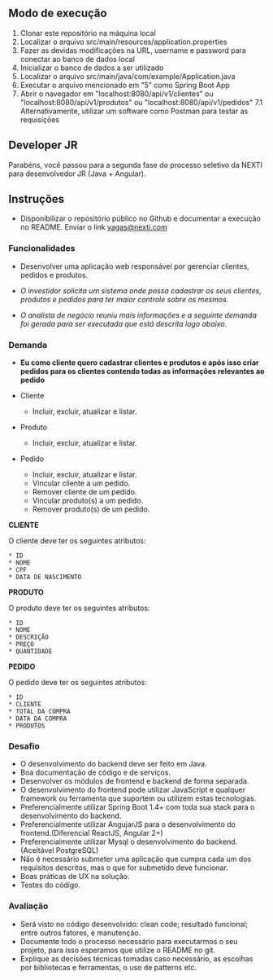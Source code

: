 ## Modo de execução

1. Clonar este repositório na máquina local
2. Localizar o arquivo src/main/resources/application.properties
3. Fazer as devidas modificações na URL, username e password para conectar ao banco de dados local
4. Inicializar o banco de dados a ser utilizado
5. Localizar o arquivo src/main/java/com/example/Application.java
6. Executar o arquivo mencionado em "5" como Spring Boot App
7. Abrir o navegador em "localhost:8080/api/v1/clientes" ou "localhost:8080/api/v1/produtos" ou "localhost:8080/api/v1/pedidos"
7.1 Alternativamente, utilizar um software como Postman para testar as requisições

## Developer JR

Parabéns, você passou para a segunda fase do processo seletivo da NEXTI para desenvolvedor JR (Java + Angular).

## Instruções

- Disponibilizar o repositório público no Github e documentar a execução no README. Enviar o link vagas@nexti.com

### Funcionalidades

- Desenvolver uma aplicação web responsável por gerenciar clientes, pedidos e produtos.

- *O investidor solicita um sistema onde possa cadastrar os seus clientes, produtos e pedidos para ter maior controle sobre os mesmos.* 

- *O analista de negócio reuniu mais informações e a seguinte demanda foi gerada para ser executada que está descrita logo abaixo.*

### Demanda

- **Eu como cliente quero cadastrar clientes e produtos e após isso criar pedidos para os clientes contendo todas as informações relevantes ao pedido**

- Cliente
	- Incluir, excluir, atualizar e listar.
- Produto
	- Incluir, excluir, atualizar e listar.
- Pedido
	- Incluir, excluir, atualizar e listar.
	- Vincular cliente a um pedido.
    - Remover cliente de um pedido.
    - Vincular produto(s) a um pedido.
    - Remover produto(s) de um pedido.
	
**CLIENTE** 

O cliente deve ter os seguintes atributos:
```
* ID
* NOME
* CPF
* DATA DE NASCIMENTO
```

**PRODUTO** 

O produto deve ter os seguintes atributos:
```
* ID
* NOME
* DESCRIÇÃO
* PREÇO
* QUANTIDADE
```

**PEDIDO** 

O pedido deve ter os seguintes atributos:
```
* ID
* CLIENTE
* TOTAL DA COMPRA
* DATA DA COMPRA
* PRODUTOS

```


### Desafio
- O desenvolvimento do backend deve ser feito em Java.
- Boa documentação de código e de serviços.
- Desenvolver os módulos de frontend e backend de forma separada.
- O desenvolvimento do frontend pode utilizar JavaScript e qualquer framework ou ferramenta que suportem ou utilizem estas tecnologias.
- Preferencialmente utilizar Spring Boot 1.4+ com toda sua stack para o desenvolvimento do backend.
- Preferencialmente utilizar AngujarJS para o desenvolvimento do frontend.(Diferencial ReactJS, Angular 2+)
- Preferencialmente utilizar Mysql o desenvolvimento do backend.(Aceitável PostgreSQL)
- Não é necessário submeter uma aplicação que cumpra cada um dos requisitos descritos, mas o que for submetido deve funcionar.
- Boas práticas de UX na solução.
- Testes do código.

### Avaliação
- Será visto no código desenvolvido: clean code; resultado funcional; entre outros fatores, e manutenção. 
- Documente todo o processo necessário para executarmos o seu projeto, para isso esperamos que utilize o README no git.
- Explique as decisões técnicas tomadas caso necessário, as escolhas por bibliotecas e ferramentas, o uso de patterns etc.


